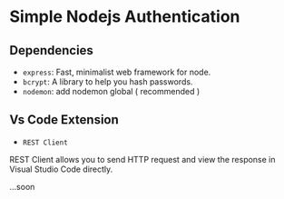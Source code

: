 # Simple Nodejs Authentication

## Dependencies

- `express`: Fast, minimalist web framework for node.
- `bcrypt`: A library to help you hash passwords.
- `nodemon`: add nodemon global ( recommended )

## Vs Code Extension

- `REST Client`

REST Client allows you to send HTTP request and view the response in Visual Studio Code directly.

...soon
